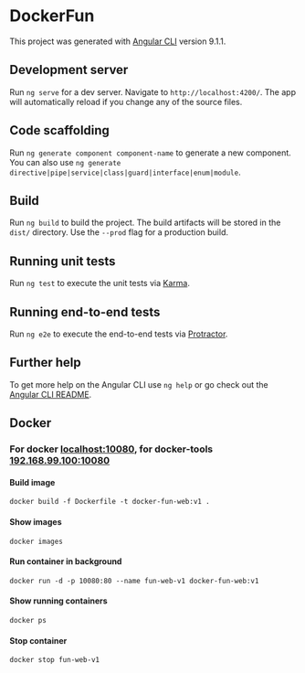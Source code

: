 # DockerFun

This project was generated with [Angular CLI](https://github.com/angular/angular-cli) version 9.1.1.

## Development server

Run `ng serve` for a dev server. Navigate to `http://localhost:4200/`. The app will automatically reload if you change any of the source files.

## Code scaffolding

Run `ng generate component component-name` to generate a new component. You can also use `ng generate directive|pipe|service|class|guard|interface|enum|module`.

## Build

Run `ng build` to build the project. The build artifacts will be stored in the `dist/` directory. Use the `--prod` flag for a production build.

## Running unit tests

Run `ng test` to execute the unit tests via [Karma](https://karma-runner.github.io).

## Running end-to-end tests

Run `ng e2e` to execute the end-to-end tests via [Protractor](http://www.protractortest.org/).

## Further help

To get more help on the Angular CLI use `ng help` or go check out the [Angular CLI README](https://github.com/angular/angular-cli/blob/master/README.md).

## Docker
### For docker [localhost:10080](http://localhost:10080/), for docker-tools [192.168.99.100:10080](http://192.168.99.100:10080/) 
#### Build image
`docker build -f Dockerfile -t docker-fun-web:v1 .`
#### Show images
`docker images`
#### Run container in background
`docker run -d -p 10080:80 --name fun-web-v1 docker-fun-web:v1`
#### Show running containers
`docker ps`
#### Stop container
`docker stop fun-web-v1`
